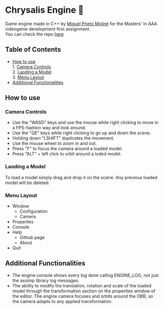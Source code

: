 # Chrysalis Engine :space_invader:

Game engine made in C++ by [Miquel Prieto Moliné](https://github.com/MacXxs) for the Masters' in AAA videogame development first assignment.</br>
You can check the repo [here](https://github.com/MacXxs/Engine) </br>

## Table of Contents 
- [How to use](https://github.com/MacXxs/Engine#how-to-use)               
</t> 1. [Camera Controls](https://github.com/MacXxs/Engine#camera-controls)  
</t> 2. [Laoding a Model](https://github.com/MacXxs/Engine#laoding-a-model) </br>
</t> 3. [Menu Layout](https://github.com/MacXxs/Engine#menu-layout) 
- [Additional Functionalities](https://github.com/MacXxs/Engine#additional-functionalities)

## How to use
### Camera Controls
- Use the "WASD" keys and use the mouse while right clicking to move in a FPS-fashion way and look around.
- Use the "QE" keys while right clicking to go up and down the scene.
- Holding down "LSHIFT" duplicates the movement.
- Use the mouse wheel to zoom in and out.
- Press "F" to focus the camera around a loaded model.
- Press "ALT" + left click to orbit around a loded model.

### Laoding a Model
To load a model simply drag and drop it on the scene. Any previous loaded model will be deleted.

### Menu Layout
- Window
  - Configuration
  - Camera
- Properties
- Console
- Help
  - Github page
  - About
- Quit

## Additional Functionalities
- The engine console shows every log done calling ENGINE_LOG, not just the assimp library log messages.
- The ability to modify the translation, rotation and scale of the loaded model through the transformation section on the properties window of the editor. The engine camera focuses and orbits around the OBB, so the camera adapts to any applied transformation.
